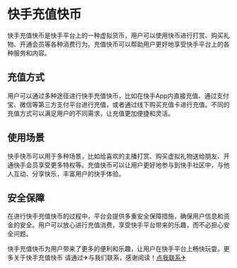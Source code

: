 # 快手充值快币

快手充值快币是快手平台上的一种虚拟货币，用户可以使用快币进行打赏、购买礼物、开通会员等各种消费行为。充值快币可以帮助用户更好地享受快手平台上的各种服务和内容。

## 充值方式

用户可以通过多种途径进行快手充值快币，比如在快手App内直接充值、通过支付宝、微信等第三方支付平台进行充值，或者通过线下购买充值卡进行充值。不同的充值方式可以满足用户的不同需求，让充值更加便捷和灵活。

## 使用场景

快手快币可以用于多种场景，比如给喜欢的主播打赏、购买虚拟礼物送给朋友、开通快手会员享受更多特权等。充值快币可以让用户更好地参与到快手社区中，与他人互动、分享快乐，丰富用户的快手体验。

## 安全保障

在进行快手充值快币的过程中，平台会提供多重安全保障措施，确保用户信息和资金的安全。用户可以放心进行充值消费，享受快手平台带来的乐趣，而不必担心安全问题。

快手充值快币为用户带来了更多的便利和乐趣，让用户在快手平台上畅快玩耍。更多关于快手充值快币 请通过✈与我们联系，感谢阅读！[点我联系✈](https://wap.G208.com)